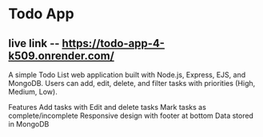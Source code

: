 # Todo App

## live link -- https://todo-app-4-k509.onrender.com/

A simple Todo List web application built with Node.js, Express, EJS, and MongoDB.
Users can add, edit, delete, and filter tasks with priorities (High, Medium, Low).

Features
Add tasks with
Edit and delete tasks
Mark tasks as complete/incomplete
Responsive design with footer at bottom
Data stored in MongoDB
